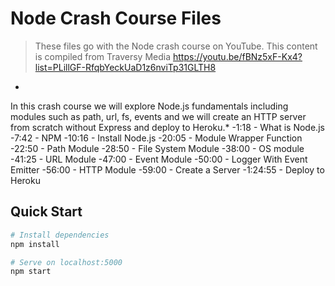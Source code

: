 # Node Crash Course Files

> These files go with the Node crash course on YouTube.
> This content is compiled from Traversy Media
> https://youtu.be/fBNz5xF-Kx4?list=PLillGF-RfqbYeckUaD1z6nviTp31GLTH8

*
In this crash course we will explore Node.js fundamentals including modules such as path, url, fs, events and we will create an HTTP server from scratch without Express and deploy to Heroku.*
-1:18 - What is Node.js
-7:42 - NPM
-10:16 - Install Node.js
-20:05 - Module Wrapper Function
-22:50 - Path Module
-28:50 - File System Module
-38:00 - OS module
-41:25 - URL Module
-47:00 - Event Module
-50:00 - Logger With Event Emitter
-56:00 - HTTP Module
-59:00 - Create a Server
-1:24:55 - Deploy to Heroku


## Quick Start

```bash
# Install dependencies
npm install

# Serve on localhost:5000
npm start
```
